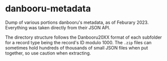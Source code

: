 # danbooru-metadata
Dump of various portions danbooru's metadata, as of Feburary 2023. Everything was taken directly from their JSON API.

The directory structure follows the Danbooru20XX format of each subfolder for a record type being the record's ID modulo 1000. The `.zip` files can sometimes hold hundreds of thousands of small JSON files when put together, so use caution when extracting.
